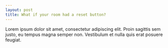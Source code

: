 ```yaml
---
layout: post
title: What if your room had a reset button?
---
```


Lorem ipsum dolor sit amet, consectetur adipiscing elit. Proin sagittis sem justo, eu tempus magna semper non. Vestibulum et nulla quis erat posuere feugiat.